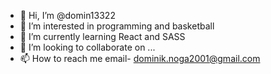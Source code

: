 - 👋 Hi, I’m @domin13322
- 👀 I’m interested in programming and basketball
- 🌱 I’m currently learning React and SASS
- 💞️ I’m looking to collaborate on ...
- 📫 How to reach me email- dominik.noga2001@gmail.com

<!---
domin13322/domin13322 is a ✨ special ✨ repository because its `README.md` (this file) appears on your GitHub profile.
You can click the Preview link to take a look at your changes.
--->
